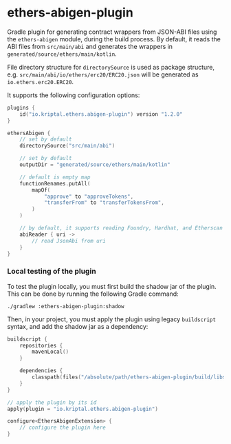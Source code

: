 # ethers-abigen-plugin

Gradle plugin for generating contract wrappers from JSON-ABI files using the `ethers-abigen` module, during the build
process. By default, it reads the ABI files from `src/main/abi` and generates the wrappers
in `generated/source/ethers/main/kotlin`.

File directory structure for `directorySource` is used as package structure,
e.g. `src/main/abi/io/ethers/erc20/ERC20.json` will be generated as `io.ethers.erc20.ERC20`.

It supports the following configuration options:

```kotlin
plugins {
    id("io.kriptal.ethers.abigen-plugin") version "1.2.0"
}

ethersAbigen {
    // set by default
    directorySource("src/main/abi")

    // set by default
    outputDir = "generated/source/ethers/main/kotlin"

    // default is empty map
    functionRenames.putAll(
        mapOf(
            "approve" to "approveTokens",
            "transferFrom" to "transferTokensFrom",
        )
    )

    // by default, it supports reading Foundry, Hardhat, and Etherscan artifacts
    abiReader { uri ->
        // read JsonAbi from uri
    }
}
```

### Local testing of the plugin

To test the plugin locally, you must first build the shadow jar of the plugin. This can be done by running the following
Gradle command:

```shell
./gradlew :ethers-abigen-plugin:shadow
```

Then, in your project, you must apply the plugin using legacy `buildscript` syntax, and add the shadow jar as a
dependency:

```kts
buildscript {
    repositories {
        mavenLocal()
    }

    dependencies {
        classpath(files("/absolute/path/ethers-abigen-plugin/build/libs/ethers-abigen-plugin-1.2.0-SNAPSHOT.jar"))
    }
}

// apply the plugin by its id
apply(plugin = "io.kriptal.ethers.abigen-plugin")

configure<EthersAbigenExtension> {
    // configure the plugin here
}
```
